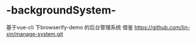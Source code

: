 # -backgroundSystem-
基于vue-cli 下browserify-demo 的后台管理系统  借鉴 https://github.com/lin-xin/manage-system.git
